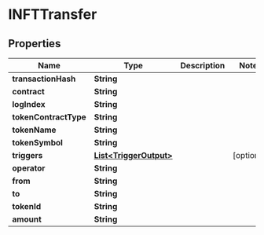 # INFTTransfer

## Properties

| Name                  | Type                                         | Description | Notes       |
| --------------------- | -------------------------------------------- | ----------- | ----------- |
| **transactionHash**   | **String**                                   |             |             |
| **contract**          | **String**                                   |             |             |
| **logIndex**          | **String**                                   |             |             |
| **tokenContractType** | **String**                                   |             |             |
| **tokenName**         | **String**                                   |             |             |
| **tokenSymbol**       | **String**                                   |             |             |
| **triggers**          | [**List\<TriggerOutput>**](triggeroutput.md) |             | \[optional] |
| **operator**          | **String**                                   |             |             |
| **from**              | **String**                                   |             |             |
| **to**                | **String**                                   |             |             |
| **tokenId**           | **String**                                   |             |             |
| **amount**            | **String**                                   |             |             |
